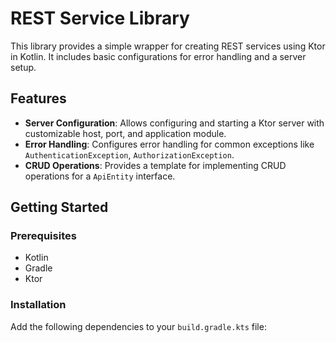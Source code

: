 # REST Service Library

This library provides a simple wrapper for creating REST services using Ktor in Kotlin. 
It includes basic configurations for error handling and a server setup.

## Features

- **Server Configuration**: Allows configuring and starting a Ktor server with customizable host, port, and application module.
- **Error Handling**: Configures error handling for common exceptions like `AuthenticationException`, `AuthorizationException`.
- **CRUD Operations**: Provides a template for implementing CRUD operations for a  `ApiEntity` interface.

## Getting Started

### Prerequisites

- Kotlin
- Gradle
- Ktor

### Installation

Add the following dependencies to your `build.gradle.kts` file:

